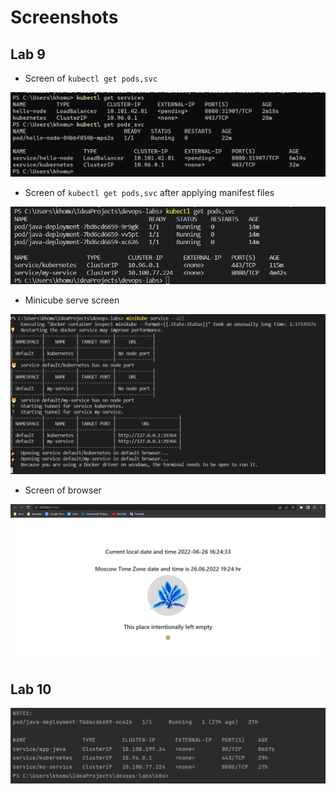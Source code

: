 # Screenshots
## Lab 9
* Screen of `kubectl get pods,svc`

![manual](manual-config.png)

* Screen of `kubectl get pods,svc` after applying manifest files

![manifest](config-using-manifest.png)
* Minicube serve screen 

![minicube](minicube-screen.png)

* Screen of browser 

![browser](browser.png)

## Lab 10
![img.png](helm-screen.png)